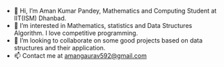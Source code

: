 - 👋 Hi, I’m Aman Kumar Pandey, Mathematics and Computing Student at IIT(ISM) Dhanbad.
- 👀 I’m interested in Mathematics, statistics and Data Structures Algorithm. I love competitive programming.
- 💞️ I’m looking to collaborate on some good projects based on data structures and their application. 
- 📫 Contact me at amangaurav592@gmail.com

<!---
Gpamangkp/Gpamangkp is a ✨ special ✨ repository because its `README.md` (this file) appears on your GitHub profile.
You can click the Preview link to take a look at your changes.
--->
